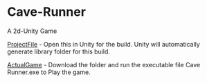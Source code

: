 # Cave-Runner
A 2d-Unity Game

[ProjectFile](Project) - Open this in Unity for the build. Unity will automatically generate library folder for this build.

[ActualGame](Windows-Build) - Download the folder and run the executable file Cave Runner.exe to Play the game.
